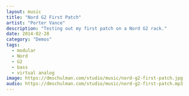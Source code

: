 ```yaml
---
layout: music
title: "Nord G2 First Patch"
artist: "Porter Vance"
description: "Testing out my first patch on a Nord G2 rack."
date: 2014-02-28
category: "Demos"
tags: 
  - modular
  - Nord
  - G2
  - bass
  - virtual analog
image: https://dmschulman.com/studio/music/nord-g2-first-patch.jpg
audio: https://dmschulman.com/studio/music/nord-g2-first-patch.mp3
---
```

